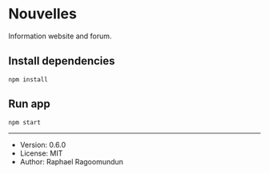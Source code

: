 # Nouvelles

Information website and forum.

## Install dependencies

```
npm install
```

## Run app

```
npm start
```

---

- Version: 0.6.0
- License: MIT
- Author: Raphael Ragoomundun
